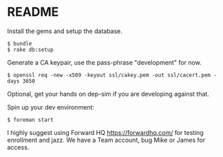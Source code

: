 # README

Install the gems and setup the database.

    $ bundle
    $ rake db:setup

Generate a CA keypair, use the pass-phrase "development" for now.

    $ openssl req -new -x509 -keyout ssl/cakey.pem -out ssl/cacert.pem -days 3650

Optional, get your hands on dep-sim if you are developing against that.

Spin up your dev environment:

    $ foreman start

I highly suggest using Forward HQ https://forwardhq.com/ for testing enrollment and jazz. We have a Team account, bug Mike or James for access.
